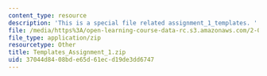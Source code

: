 ```yaml
---
content_type: resource
description: 'This is a special file related assignment_1_templates. '
file: /media/https%3A/open-learning-course-data-rc.s3.amazonaws.com/2-086-numerical-computation-for-mechanical-engineers-fall-2014/37044d8408bde65d61ecd19de3dd6747_Templates_Assignment_1.zip
file_type: application/zip
resourcetype: Other
title: Templates_Assignment_1.zip
uid: 37044d84-08bd-e65d-61ec-d19de3dd6747
---
```

